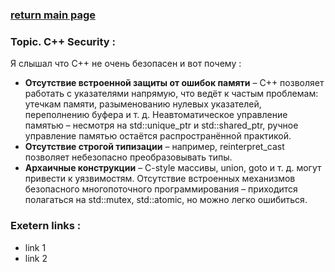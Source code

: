 ### [return main page](../README.md)

### Topic. C++ Security :

Я слышал что С++ не очень безопасен и вот почему :

* **Отсутствие встроенной защиты от ошибок памяти** – C++ позволяет работать с указателями напрямую, что ведёт к частым проблемам: утечкам памяти, разыменованию нулевых указателей, переполнению буфера и т. д.
Неавтоматическое управление памятью – несмотря на std::unique_ptr и std::shared_ptr, ручное управление памятью остаётся распространённой практикой.
* **Отсутствие строгой типизации** – например, reinterpret_cast позволяет небезопасно преобразовывать типы.
* **Архаичные конструкции** – C-style массивы, union, goto и т. д. могут привести к уязвимостям.
Отсутствие встроенных механизмов безопасного многопоточного программирования – приходится полагаться на std::mutex, std::atomic, но можно легко ошибиться.

### Exetern links :
* link 1
* link 2

